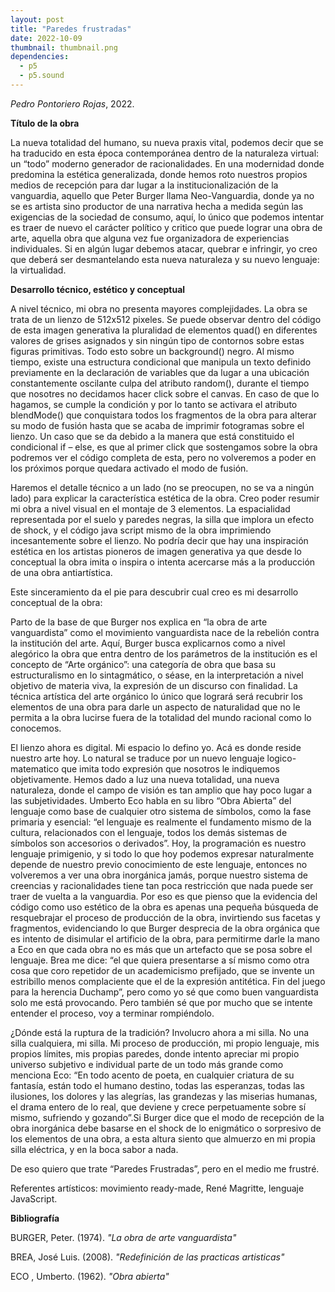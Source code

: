 ```yaml
---
layout: post
title: "Paredes frustradas"
date: 2022-10-09
thumbnail: thumbnail.png
dependencies:
  - p5
  - p5.sound
---
```


<div id="div-sketch">
  <script type="text/javascript" src="sketch.js"></script>
</div>

_Pedro Pontoriero Rojas_, 2022.

**Título de la obra**

La nueva totalidad del humano, su nueva praxis vital, podemos decir que se ha traducido en esta época contemporánea dentro de la naturaleza virtual: un “todo” moderno generador de racionalidades. En una modernidad donde predomina la estética generalizada, donde hemos roto nuestros propios medios de recepción para dar lugar a la institucionalización de la vanguardia, aquello que Peter Burger llama Neo-Vanguardia, donde ya no se es artista sino productor de una narrativa hecha a medida según las exigencias de la sociedad de consumo, aquí, lo único que podemos intentar es traer de nuevo el carácter político y critico que puede lograr una obra de arte, aquella obra que alguna vez fue organizadora de experiencias individuales. Si en algún lugar debemos atacar, quebrar e infringir, yo creo que deberá ser desmantelando esta nueva naturaleza y su nuevo lenguaje: la virtualidad.  


**Desarrollo técnico, estético y conceptual**

A nivel técnico, mi obra no presenta mayores complejidades. La obra se trata de un lienzo de 512x512 pixeles. Se puede observar dentro del código de esta imagen generativa la pluralidad de elementos quad() en diferentes valores de grises asignados y sin ningún tipo de contornos sobre estas figuras primitivas. Todo esto sobre un background() negro. Al mismo tiempo, existe una estructura condicional que manipula un texto definido previamente en la declaración de variables que da lugar a una ubicación constantemente oscilante culpa del atributo random(), durante el tiempo que nosotres no decidamos hacer click sobre el canvas. En caso de que lo hagamos, se cumple la condición y por lo tanto se activara el atributo blendMode() que conquistara todos los fragmentos de la obra para alterar su modo de fusión hasta que se acaba de imprimir fotogramas sobre el lienzo. Un caso que se da debido a la manera que está constituido el condicional if – else, es que al primer click que sostengamos sobre la obra podremos ver el código completa de esta, pero no volveremos a poder en los próximos porque quedara activado el modo de fusión. 

Haremos el detalle técnico a un lado (no se preocupen, no se va a ningún lado) para explicar la característica estética de la obra. Creo poder resumir mi obra a nivel visual en el montaje de 3 elementos. La espacialidad representada por el suelo y paredes negras, la silla que implora un efecto de shock, y el código java script mismo de la obra imprimiendo incesantemente sobre el lienzo. No podría decir que hay una inspiración estética en los artistas pioneros de imagen generativa ya que desde lo conceptual la obra imita o inspira o intenta acercarse más a la producción de una obra antiartística. 

Este sinceramiento da el pie para descubrir cual creo es mi desarrollo conceptual de la obra: 

Parto de la base de que Burger nos explica en “la obra de arte vanguardista” como el movimiento vanguardista nace de la rebelión contra la institución del arte. Aquí, Burger busca explicarnos como a nivel alegórico la obra que entra dentro de los parámetros de la institución es el concepto de “Arte orgánico”: una categoría de obra que basa su estructuralismo en lo sintagmático, o séase, en la interpretación a nivel objetivo de materia viva, la expresión de un discurso con finalidad. La técnica artística del arte orgánico lo único que logrará será recubrir los elementos de una obra para darle un aspecto de naturalidad que no le permita a la obra lucirse fuera de la totalidad del mundo racional como lo conocemos.  

El lienzo ahora es digital. Mi espacio lo defino yo. Acá es donde reside nuestro arte hoy. Lo natural se traduce por un nuevo lenguaje logico-matematico que imita todo expresión que nosotros le indiquemos objetivamente. Hemos dado a luz una nueva totalidad, una nueva naturaleza, donde el campo de visión es tan amplio que hay poco lugar a las subjetividades. Umberto Eco habla en su libro “Obra Abierta” del lenguaje como base de cualquier otro sistema de símbolos, como la fase primaria y esencial: “el lenguaje es realmente el fundamento mismo de la cultura, relacionados con el lenguaje, todos los demás sistemas de símbolos son accesorios o derivados”. Hoy, la programación es nuestro lenguaje primigenio, y si todo lo que hoy podemos expresar naturalmente depende de nuestro previo conocimiento de este lenguaje, entonces no volveremos a ver una obra inorgánica jamás, porque nuestro sistema de creencias y racionalidades tiene tan poca restricción que nada puede ser traer de vuelta a la vanguardia. Por eso es que pienso que la evidencia del código como uso estético de la obra es apenas una pequeña búsqueda de resquebrajar el proceso de producción de la obra, invirtiendo sus facetas y fragmentos, evidenciando lo que Burger desprecia de la obra orgánica que es intento de disimular el artificio de la obra, para permitirme darle la mano a Eco en que cada obra no es más que un artefacto que se posa sobre el lenguaje. Brea me dice: “el que quiera presentarse a sí mismo como otra cosa que coro repetidor de un academicismo prefijado, que se invente un estribillo menos complaciente que el de la expresión antitética. Fin del juego para la herencia Duchamp”, pero como yo sé que como buen vanguardista solo me está provocando. Pero también sé que por mucho que se intente entender el proceso, voy a terminar rompiéndolo. 

¿Dónde está la ruptura de la tradición? Involucro ahora a mi silla. No una silla cualquiera, mi silla. Mi proceso de producción, mi propio lenguaje, mis propios límites, mis propias paredes, donde intento apreciar mi propio universo subjetivo e individual parte de un todo más grande como menciona Eco: “En todo acento de poeta, en cualquier criatura de su fantasía, están todo el humano destino, todas las esperanzas, todas las ilusiones, los dolores y las alegrías, las grandezas y las miserias humanas, el drama entero de lo real, que deviene y crece perpetuamente sobre sí mismo, sufriendo y gozando”.Si Burger dice que el modo de recepción de la obra inorgánica debe basarse en el shock de lo enigmático o sorpresivo de los elementos de una obra, a esta altura siento que almuerzo en mi propia silla eléctrica, y en la boca sabor a nada.  

De eso quiero que trate “Paredes Frustradas”, pero en el medio me frustré.  



Referentes artísticos: movimiento ready-made, René Magritte, lenguaje JavaScript. 

**Bibliografía**

BURGER, Peter. (1974). _"La obra de arte vanguardista"_

BREA, José Luis. (2008). _"Redefinición de las practicas artisticas"_

ECO , Umberto. (1962). _"Obra abierta"_